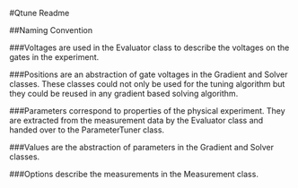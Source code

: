 #Qtune Readme

##Naming Convention

###Voltages
are used in the Evaluator class to describe the voltages on the gates in the experiment.

###Positions
are an abstraction of gate voltages in the Gradient and Solver classes. These classes
could not only be used for the tuning algorithm but they could be reused in any gradient 
based solving algorithm.

###Parameters
correspond to properties of the physical experiment. They are extracted from the measurement data 
by the Evaluator class and handed over to the ParameterTuner class.

###Values
are the abstraction of parameters in the Gradient and Solver classes.

###Options
describe the measurements in the Measurement class.